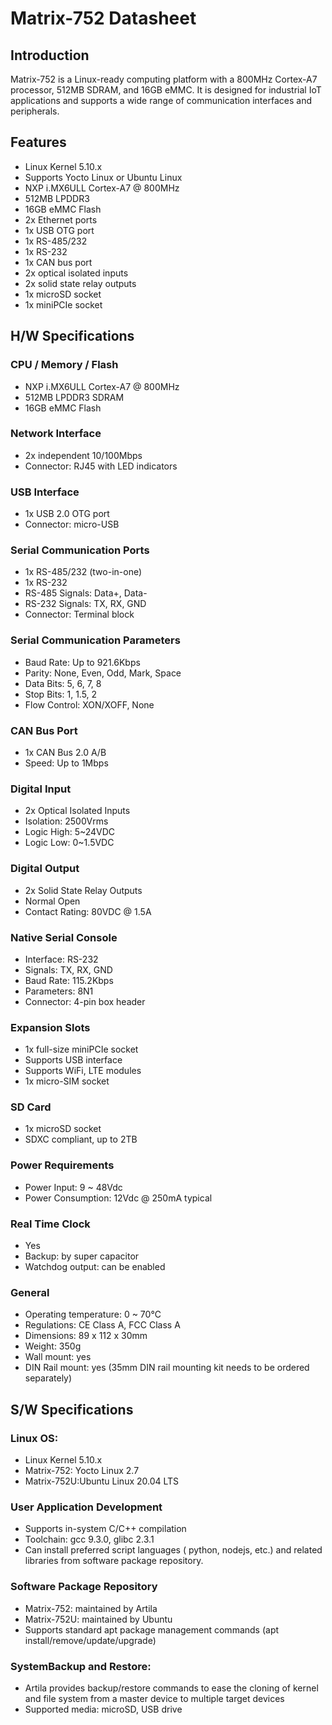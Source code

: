 # Matrix-752 Datasheet

## Introduction
Matrix-752 is a Linux-ready computing platform with a 800MHz Cortex-A7 processor, 512MB SDRAM, and 16GB eMMC. It is designed for industrial IoT applications and supports a wide range of communication interfaces and peripherals.

## Features
- Linux Kernel 5.10.x
- Supports Yocto Linux or Ubuntu Linux
- NXP i.MX6ULL Cortex-A7 @ 800MHz
- 512MB LPDDR3
- 16GB eMMC Flash
- 2x Ethernet ports
- 1x USB OTG port
- 1x RS-485/232
- 1x RS-232
- 1x CAN bus port
- 2x optical isolated inputs
- 2x solid state relay outputs
- 1x microSD socket
- 1x miniPCIe socket

## H/W Specifications
### CPU / Memory / Flash
- NXP i.MX6ULL Cortex-A7 @ 800MHz
- 512MB LPDDR3 SDRAM
- 16GB eMMC Flash

### Network Interface
- 2x independent 10/100Mbps
- Connector: RJ45 with LED indicators

### USB Interface
- 1x USB 2.0 OTG port
- Connector: micro-USB

### Serial Communication Ports
- 1x RS-485/232 (two-in-one)
- 1x RS-232
- RS-485 Signals: Data+, Data-
- RS-232 Signals: TX, RX, GND
- Connector: Terminal block

### Serial Communication Parameters
- Baud Rate: Up to 921.6Kbps
- Parity: None, Even, Odd, Mark, Space
- Data Bits: 5, 6, 7, 8
- Stop Bits: 1, 1.5, 2
- Flow Control: XON/XOFF, None

### CAN Bus Port
- 1x CAN Bus 2.0 A/B
- Speed: Up to 1Mbps

### Digital Input
- 2x Optical Isolated Inputs
- Isolation: 2500Vrms
- Logic High: 5~24VDC
- Logic Low: 0~1.5VDC

### Digital Output
- 2x Solid State Relay Outputs
- Normal Open
- Contact Rating: 80VDC @ 1.5A

### Native Serial Console
- Interface: RS-232
- Signals: TX, RX, GND
- Baud Rate: 115.2Kbps
- Parameters: 8N1
- Connector: 4-pin box header

### Expansion Slots
- 1x full-size miniPCIe socket
- Supports USB interface
- Supports WiFi, LTE modules
- 1x micro-SIM socket

### SD Card
- 1x microSD socket
- SDXC compliant, up to 2TB

### Power Requirements
- Power Input: 9 ~ 48Vdc 
- Power Consumption: 12Vdc @ 250mA typical

### Real Time Clock
- Yes
- Backup: by super capacitor
- Watchdog output: can be enabled

### General
- Operating temperature: 0 ~ 70℃
- Regulations: CE Class A, FCC Class A
- Dimensions: 89 x 112 x 30mm
- Weight: 350g
- Wall mount: yes
- DIN Rail mount: yes (35mm DIN rail mounting kit needs to be ordered separately)

## S/W Specifications
### Linux OS:
- Linux Kernel 5.10.x
- Matrix-752: Yocto Linux 2.7
- Matrix-752U:Ubuntu Linux 20.04 LTS

### User Application Development
- Supports in-system C/C++ compilation
- Toolchain: gcc 9.3.0, glibc 2.3.1
- Can install preferred script languages ( python, nodejs, etc.) and related libraries from software package repository.

### Software Package Repository
- Matrix-752: maintained by Artila
- Matrix-752U: maintained by Ubuntu
- Supports standard apt package management commands (apt install/remove/update/upgrade)

### SystemBackup and Restore:
- Artila provides backup/restore commands to ease the cloning of kernel and file system from a master device to multiple target devices
- Supported media: microSD, USB drive

